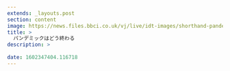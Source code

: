 ```yaml
--- 
extends: _layouts.post 
section: content 
image: https://news.files.bbci.co.uk/vj/live/idt-images/shorthand-pandemics_timeline/header_976x549_qq0bm.jpg 
title: > 
  パンデミックはどう終わる 
description: > 
   
date: 1602347404.116718 
--- 
```

